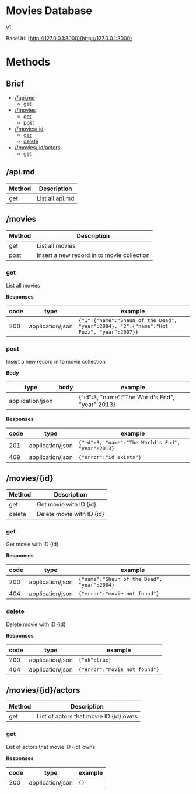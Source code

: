 # Movies Database
v1

BaseUri: [http://127.0.0.1:3000](http://127.0.0.1:3000)

# Methods

## Brief
 - [//api.md](#methods./api.md)
   - get
 - [//movies](#methods./movies)
   - [get](#methods./movies.get)
   - [post](#methods./movies.post)
 - [//movies/:id](#methods./movies/:id)
   - [get](#methods./movies/:id.get)
   - [delete](#methods./movies/:id.delete)
 - [//movies/:id/actors](#methods./movies/:id/actors)
   - [get](#methods./movies/:id/actors.get)

## <a name="methods./api.md"></a> /api.md
Method | Description
-------|------------
get | List all api.md


## <a name="methods./movies"></a> /movies
Method | Description
-------|------------
get | List all movies
post | Insert a new record in to movie collection

### <a name="methods./movies.get"></a> get
List all movies

**Responses**

code | type | example
-----|------|--------
200 |application/json | ```{"1":{"name":"Shaun of the Dead", "year":2004}, "2":{"name":"Hot Fuzz", "year":2007}}```

### <a name="methods./movies.post"></a> post
Insert a new record in to movie collection

**Body**

type | body | example
-----|------|--------
application/json | [](#types.) | {"id":3, "name":"The World's End", "year":2013}

**Responses**

code | type | example
-----|------|--------
201 |application/json | ```{"id":3, "name":"The World's End", "year":2013}```
409 |application/json | ```{"error":"id exists"}```


## <a name="methods./movies/:id"></a> /movies/{id}
Method | Description
-------|------------
get | Get movie with ID {id}
delete | Delete movie with ID {id}

### <a name="methods./movies/:id.get"></a> get
Get movie with ID {id}

**Responses**

code | type | example
-----|------|--------
200 |application/json | ```{"name":"Shaun of the Dead", "year":2004}```
404 |application/json | ```{"error":"movie not found"}```

### <a name="methods./movies/:id.delete"></a> delete
Delete movie with ID {id}

**Responses**

code | type | example
-----|------|--------
200 |application/json | ```{"ok":true}```
404 |application/json | ```{"error":"movie not found"}```


## <a name="methods./movies/:id/actors"></a> /movies/{id}/actors
Method | Description
-------|------------
get | List of actors that movie ID {id} owns

### <a name="methods./movies/:id/actors.get"></a> get
List of actors that movie ID {id} owns

**Responses**

code | type | example
-----|------|--------
200 |application/json | ```{}```
